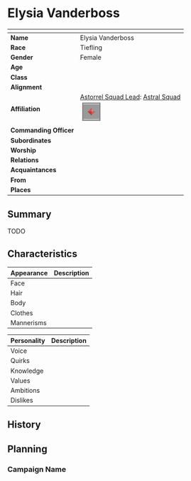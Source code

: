 # Elysia Vanderboss

| []() | |
| --- | --- |
| **Name** | Elysia Vanderboss |
| **Race** | Tiefling |
| **Gender** | Female |
| **Age** | |
| **Class** | |
| **Alignment** | |
| **Affiliation** | [Astorrel Squad Lead](../civilisations/kingdom-of-astor/organisations/astorrel/ranks/3-squad-lead.md): [Astral Squad](../civilisations/kingdom-of-astor/organisations/astorrel/squads/astral.md)<br /><img src="../../images/ranks/astorrel-3-squad-lead.png" height="50" /> |
| **Commanding Officer** | | *Delete if not military*
| **Subordinates** | | *Delete if not military*
| **Worship** | |
| **Relations** | |
| **Acquaintances** | |
| **From** | |
| **Places** | |

## Summary

TODO

## Characteristics

| Appearance | Description |
| --- | --- |
| Face | |
| Hair | |
| Body | |
| Clothes | |
| Mannerisms | |

| Personality | Description |
| --- | --- |
| Voice | |
| Quirks | |
| Knowledge | |
| Values | |
| Ambitions | |
| Dislikes | |

## History

## Planning

### Campaign Name
